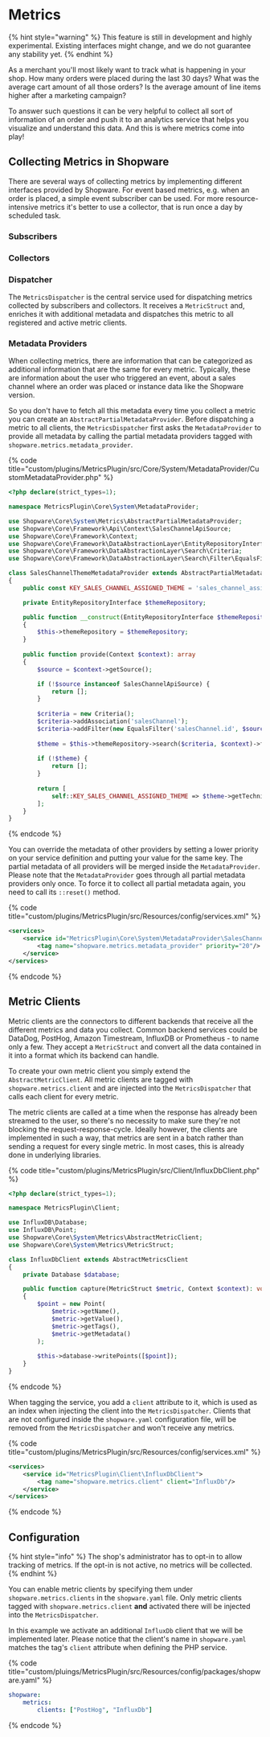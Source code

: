 # Metrics

{% hint style="warning" %}
This feature is still in development and highly experimental. Existing interfaces might change, and we do not guarantee any stability yet.
{% endhint %}

As a merchant you'll most likely want to track what is happening in your shop.
How many orders were placed during the last 30 days?
What was the average cart amount of all those orders?
Is the average amount of line items higher after a marketing campaign?

To answer such questions it can be very helpful to collect all sort of information of an order and push it to an analytics service that helps you visualize and understand this data.
And this is where metrics come into play!

## Collecting Metrics in Shopware
There are several ways of collecting metrics by implementing different interfaces provided by Shopware.
For event based metrics, e.g. when an order is placed, a simple event subscriber can be used.
For more resource-intensive metrics it's better to use a collector, that is run once a day by scheduled task.

### Subscribers

### Collectors

### Dispatcher
The `MetricsDispatcher` is the central service used for dispatching metrics collected by subscribers and collectors.
It receives a `MetricStruct` and, enriches it with additional metadata and dispatches this metric to all registered and active metric clients.

### Metadata Providers
When collecting metrics, there are information that can be categorized as additional information that are the same for every metric.
Typically, these are information about the user who triggered an event, about a sales channel where an order was placed or instance data like the Shopware version.

So you don't have to fetch all this metadata every time you collect a metric you can create an `AbstractPartialMetadataProvider`.
Before dispatching a metric to all clients, the `MetricsDispatcher` first asks the `MetadataProvider` to provide all metadata by calling the partial metadata providers tagged with `shopware.metrics.metadata_provider`.

{% code title="custom/plugins/MetricsPlugin/src/Core/System/MetadataProvider/CustomMetadataProvider.php" %}
```php
<?php declare(strict_types=1);

namespace MetricsPlugin\Core\System\MetadataProvider;

use Shopware\Core\System\Metrics\AbstractPartialMetadataProvider;
use Shopware\Core\Framework\Api\Context\SalesChannelApiSource;
use Shopware\Core\Framework\Context;
use Shopware\Core\Framework\DataAbstractionLayer\EntityRepositoryInterface;
use Shopware\Core\Framework\DataAbstractionLayer\Search\Criteria;
use Shopware\Core\Framework\DataAbstractionLayer\Search\Filter\EqualsFilter;

class SalesChannelThemeMetadataProvider extends AbstractPartialMetadataProvider
{
    public const KEY_SALES_CHANNEL_ASSIGNED_THEME = 'sales_channel_assigned_theme';

    private EntityRepositoryInterface $themeRepository;

    public function __construct(EntityRepositoryInterface $themeRepository)
    {
        $this->themeRepository = $themeRepository;
    }
    
    public function provide(Context $context): array
    {
        $source = $context->getSource();

        if (!$source instanceof SalesChannelApiSource) {
            return [];
        }
        
        $criteria = new Criteria();
        $criteria->addAssociation('salesChannel');
        $criteria->addFilter(new EqualsFilter('salesChannel.id', $source->getSalesChannelId()));
        
        $theme = $this->themeRepository->search($criteria, $context)->first();
        
        if (!$theme) {
            return [];
        }
        
        return [
            self::KEY_SALES_CHANNEL_ASSIGNED_THEME => $theme->getTechnicalName()
        ];
    }
}
```
{% endcode %}

You can override the metadata of other providers by setting a lower priority on your service definition and putting your value for the same key.
The partial metadata of all providers will be merged inside the `MetadataProvider`.
Please note that the `MetadataProvider` goes through all partial metadata providers only once.
To force it to collect all partial metadata again, you need to call its `::reset()` method.

{% code title="custom/plugins/MetricsPlugin/src/Resources/config/services.xml" %}
```xml
<services>
    <service id="MetricsPlugin\Core\System\MetadataProvider\SalesChannelThemeMetadataProvider">    
        <tag name="shopware.metrics.metadata_provider" priority="20"/>
    </service>
</services>
```
{% endcode %}

## Metric Clients
Metric clients are the connectors to different backends that receive all the different metrics and data you collect.
Common backend services could be DataDog, PostHog, Amazon Timestream, InfluxDB or Prometheus - to name only a few.
They accept a `MetricStruct` and convert all the data contained in it into a format which its backend can handle.

To create your own metric client you simply extend the `AbstractMetricClient`.
All metric clients are tagged with `shopware.metrics.client` and are injected into the `MetricsDispatcher` that calls each client for every metric.

The metric clients are called at a time when the response has already been streamed to the user, so there's no necessity to make sure they're not blocking the request-response-cycle.
Ideally however, the clients are implemented in such a way, that metrics are sent in a batch rather than sending a request for every single metric.
In most cases, this is already done in underlying libraries.

{% code title="custom/plugins/MetricsPlugin/src/Client/InfluxDbClient.php" %}
```php
<?php declare(strict_types=1);

namespace MetricsPlugin\Client;

use InfluxDB\Database;
use InfluxDB\Point;
use Shopware\Core\System\Metrics\AbstractMetricClient;
use Shopware\Core\System\Metrics\MetricStruct;

class InfluxDbClient extends AbstractMetricsClient
{
    private Database $database;

    public function capture(MetricStruct $metric, Context $context): void
    {
        $point = new Point(
            $metric->getName(),
            $metric->getValue(),
            $metric->getTags(),
            $metric->getMetadata()
        );
        
        $this->database->writePoints([$point]);
    }
}
```
{% endcode %}

When tagging the service, you add a `client` attribute to it, which is used as an index when injecting the client into the `MetricsDispatcher`.
Clients that are not configured inside the `shopware.yaml` configuration file, will be removed from the `MetricsDispatcher` and won't receive any metrics.

{% code title="custom/plugins/MetricsPlugin/src/Resources/config/services.xml" %}
```xml
<services>
    <service id="MetricsPlugin\Client\InfluxDbClient">    
        <tag name="shopware.metrics.client" client="InfluxDb"/>
    </service>
</services>
```
{% endcode %}

## Configuration
{% hint style="info" %}
The shop's administrator has to opt-in to allow tracking of metrics. If the opt-in is not active, no metrics will be collected.
{% endhint %}

You can enable metric clients by specifying them under `shopware.metrics.clients` in the `shopware.yaml` file.
Only metric clients tagged with `shopware.metrics.client` **and** activated there will be injected into the `MetricsDispatcher`.

In this example we activate an additional `InfluxDb` client that we will be implemented later.
Please notice that the client's name in `shopware.yaml` matches the tag's `client` attribute when defining the PHP service.

{% code title="custom/pluings/MetricsPlugin/src/Resources/config/packages/shopware.yaml" %}
```yaml
shopware:
    metrics:
        clients: ["PostHog", "InfluxDb"]
```
{% endcode %}
